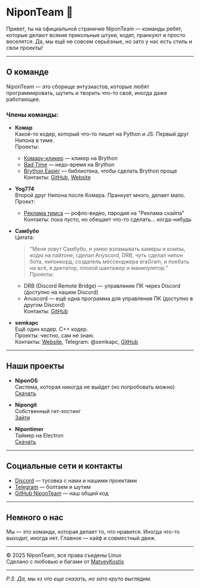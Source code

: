 # NiponTeam 👾

Привет, ты на официальной страничке NiponTeam — команды ребят, которые делают всякие прикольные штуки, кодят, пранкуют и просто веселятся. Да, мы ещё не совсем серьёзные, но зато у нас есть стиль и свои проекты!

---

## О команде

NiponTeam — это сборище энтузиастов, которые любят программировать, шутить и творить что-то своё, иногда даже работающее.

### Члены команды:

- **Комар**  
  Какой-то кодер, который что-то пишет на Python и JS. Первый друг Нипона в тиме.  
  Проекты:  
  - [Комару-кликер](https://matveykostis.github.io/KomaruSite/) — кликер на Brython  
  - [Bad Time](https://matveykostis.github.io/time/) — недо-время на Brython  
  - [Brython Easier](https://github.com/MatveyKostis/brython_easier) — библиотека, чтобы сделать Brython проще  
  Контакты: [GitHub](https://github.com/MatveyKostis), [Website](https://matveykostis.github.io)

- **Yog774**  
  Второй друг Нипона после Комара. Пранкует много, делает мало.  
  Проект:  
  - [Реклама тимса](https://youtu.be/lntHnRMdAPE?si=iP2AoQaoGIZY_xhs) — рофло-видео, пародия на "Реклама скайпа"  
  Контакты: пока пусто, но обещает что-то сделать... когда-нибудь

- **Самбубо**  
  Цитата:  
  > "Меня зовут Самбубо, я умею взламывать камеры и компы, кодю на пайтоне, сделал Anyscord, DRB, чуть сделал нипон бота, нипонкорд, создатель мессенджера eraGram, и поебать на всё, я диктатор, плохой шантажер и манипулятор."  
  Проекты:  
  - DRB (Discord Remote Bridge) — управление ПК через Discord (доступно на нашем Discord)  
  - Anuscord — ещё одна программа для управления ПК (доступно в другом Discord)  
  Контакты: [GitHub](https://github.com/asambuba)

- **semkapc**  
  Ещё один кодер. C++ кодер.  
  Проекты: честно, сам не знаю.  
  Контакты: [Website](https://semkapc.github.io/), Telegram: @semkapc, [GitHub](https://github.com/semkapc)

---

## Наши проекты

- **NiponOS**  
  Система, которая никогда не выйдет (но попробовать можно)  
  [Скачать](https://pixeldrain.com/u/uXRAc2ws)

- **Nipongit**  
  Собственный гит-хостинг  
  [Зайти](https://nipongit.ix.tc)

- **Nipontimer**  
  Таймер на Electron  
  [Скачать](https://github.com/niponteam/nipontimer)

---

## Социальные сети и контакты

- [Discord](https://discord.gg/KwqbxcNDaR) — тусовка с нами и нашими проектами  
- [Telegram](https://t.me/obshievmtipa) — болтаем и шутим  
- [GitHub NiponTeam](https://github.com/niponteam) — наш общий код

---

## Немного о нас

Мы — это команда, которая делает то, что нравится. Иногда что-то выходит, иногда нет. Главное — кайф и совместный движ.

---

© 2025 NiponTeam, все права съедены Linux  
Сделано с любовью и багами от [MatveyKostis](https://matveykostis.github.io)

---

*P.S. Да, мы хз что еще сказать, но зато круто выглядим.*

